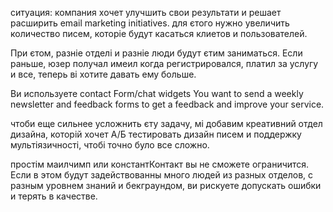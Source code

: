 ситуация: компания хочет улучшить свои результати и решает расширить email marketing initiatives. для єтого нужно увеличить количество писем, которіе будут касаться клиетов и пользователей.

При єтом, разніе отделі и разніе люди будут єтим заниматься. 
Если раньше, юзер получал имеил когда регистрировался, платил за услугу и все, теперь ві хотите давать ему больше.

Ви используете contact Form/chat widgets 
You want to send a weekly newsletter and feedback forms to get a feedback and improve your service.

чтоби еще сильнее усложнить єту задачу, мі добавим креативний отдел дизайна, которій хочет А/Б тестировать дизайн писем и поддержку мультіязичності, чтобі точно було все сложно.


простім маилчимп или константКонтакт вы не сможете ограничится. Если в этом будут задействованны много людей из разных отделов, с разным уровнем знаний и бекграундом, ви рискуете допускать ошибки и терять в качестве.

